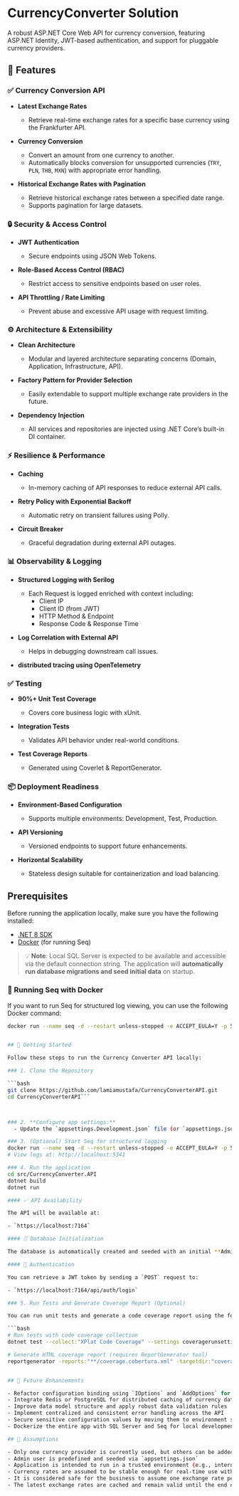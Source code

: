 # CurrencyConverter Solution

A robust ASP.NET Core Web API for currency conversion, featuring ASP.NET Identity, JWT-based authentication, and support for pluggable currency providers.

## 🚀 Features

### ✅ Currency Conversion API

- **Latest Exchange Rates**
  - Retrieve real-time exchange rates for a specific base currency using the Frankfurter API.
  
- **Currency Conversion**
  - Convert an amount from one currency to another.
  - Automatically blocks conversion for unsupported currencies (`TRY`, `PLN`, `THB`, `MXN`) with appropriate error handling.

- **Historical Exchange Rates with Pagination**
  - Retrieve historical exchange rates between a specified date range.
  - Supports pagination for large datasets.

### 🔒 Security & Access Control

- **JWT Authentication**
  - Secure endpoints using JSON Web Tokens.
  
- **Role-Based Access Control (RBAC)**
  - Restrict access to sensitive endpoints based on user roles.

- **API Throttling / Rate Limiting**
  - Prevent abuse and excessive API usage with request limiting.

### ⚙️ Architecture & Extensibility

- **Clean Architecture**
  - Modular and layered architecture separating concerns (Domain, Application, Infrastructure, API).

- **Factory Pattern for Provider Selection**
  - Easily extendable to support multiple exchange rate providers in the future.

- **Dependency Injection**
  - All services and repositories are injected using .NET Core’s built-in DI container.

### ⚡ Resilience & Performance

- **Caching**
  - In-memory caching of API responses to reduce external API calls.

- **Retry Policy with Exponential Backoff**
  - Automatic retry on transient failures using Polly.

- **Circuit Breaker**
  - Graceful degradation during external API outages.

### 📊 Observability & Logging

- **Structured Logging with Serilog**
  - Each Request is logged enriched with context including:
    - Client IP
    - Client ID (from JWT)
    - HTTP Method & Endpoint
    - Response Code & Response Time

- **Log Correlation with External API**
  - Helps in debugging downstream call issues.
  
- **distributed tracing using OpenTelemetry**

### ✅ Testing

- **90%+ Unit Test Coverage**
  - Covers core business logic with xUnit.

- **Integration Tests**
  - Validates API behavior under real-world conditions.

- **Test Coverage Reports**
  - Generated using Coverlet & ReportGenerator.

### 📦 Deployment Readiness

- **Environment-Based Configuration**
  - Supports multiple environments: Development, Test, Production.

- **API Versioning**
  - Versioned endpoints to support future enhancements.

- **Horizontal Scalability**
  - Stateless design suitable for containerization and load balancing.


## Prerequisites

Before running the application locally, make sure you have the following installed:

- [.NET 8 SDK](https://dotnet.microsoft.com/en-us/download/dotnet/8.0)
- [Docker](https://www.docker.com/) (for running Seq)

> 💡 **Note**: Local SQL Server is expected to be available and accessible via the default connection string.
> The application will **automatically run database migrations and seed initial data** on startup.

### 🐳 Running Seq with Docker

If you want to run Seq for structured log viewing, you can use the following Docker command:

```bash
docker run --name seq -d --restart unless-stopped -e ACCEPT_EULA=Y -p 5341:80 datalust/seq```


## 🚀 Getting Started

Follow these steps to run the Currency Converter API locally:

### 1. Clone the Repository

```bash
git clone https://github.com/lamiamustafa/CurrencyConverterAPI.git
cd CurrencyConverterAPI```



### 2. **Configure app settings:**
  - Update the `appsettings.Development.json` file (or `appsettings.json`) under the `CurrencyConverter.API` project with your local settings if needed

### 3. (Optional) Start Seq for structured logging
docker run --name seq -d --restart unless-stopped -e ACCEPT_EULA=Y -p 5341:80 datalust/seq
# View logs at: http://localhost:5341

### 4. Run the application
cd src/CurrencyConverter.API
dotnet build
dotnet run

#### ✅ API Availability

The API will be available at:

- `https://localhost:7164`

#### 🗄️ Database Initialization

The database is automatically created and seeded with an initial **Admin user** as configured in `appsettings.json`.

#### 🔐 Authentication

You can retrieve a JWT token by sending a `POST` request to:

- `https://localhost:7164/api/auth/login`

### 5. Run Tests and Generate Coverage Report (Optional)

You can run unit tests and generate a code coverage report using the following commands:

```bash
# Run tests with code coverage collection
dotnet test --collect:"XPlat Code Coverage" --settings coveragerunsettings.runsettings

# Generate HTML coverage report (requires ReportGenerator tool)
reportgenerator -reports:"**/coverage.cobertura.xml" -targetdir:"coverage-report" -reporttypes:Html```


## 🚧 Future Enhancements

- Refactor configuration binding using `IOptions` and `AddOptions` for improved maintainability
- Integrate Redis or PostgreSQL for distributed caching of currency data
- Improve data model structure and apply robust data validation rules
- Implement centralized and consistent error handling across the API
- Secure sensitive configuration values by moving them to environment secrets or a secure vault
- Dockerize the entire app with SQL Server and Seq for local development

## 📌 Assumptions

- Only one currency provider is currently used, but others can be added later
- Admin user is predefined and seeded via `appsettings.json`
- Application is intended to run in a trusted environment (e.g., internal use)
- Currency rates are assumed to be stable enough for real-time use without caching for now
- It is considered safe for the business to assume one exchange rate per day per base currency
- The latest exchange rates are cached and remain valid until the end of the day   